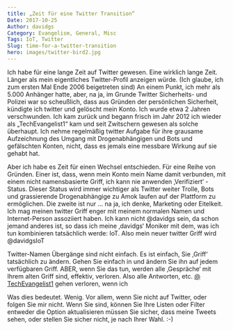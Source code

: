 ```yaml
---
title: „Zeit für eine Twitter Transition“
Date: 2017-10-25
Author: davidgs
Category: Evangelism, General, Misc
Tags: IoT, Twitter
Slug: time-for-a-twitter-transition
hero: images/twitter-bird2.jpg
---
```


Ich habe für eine lange Zeit auf Twitter gewesen. Eine wirklich lange Zeit. Länger als mein eigentliches Twitter-Profil anzeigen würde. (Ich glaube, ich zum ersten Mal Ende 2006 beigetreten sind) An einem Punkt, ich mehr als 5.000 Anhänger hatte, aber, na ja, im Grunde Twitter Sicherheits- und Polizei war so scheußlich, dass aus Gründen der persönlichen Sicherheit, kündigte ich twitter und gelöscht mein Konto. Ich wurde etwa 2 Jahren verschwunden. Ich kam zurück und begann frisch im Jahr 2012 ich wieder als „TechEvangelist1“ kam und seit Zwitschern gewesen als solche überhaupt. Ich nehme regelmäßig twitter Aufgabe für ihre grausame Aufzeichnung des Umgang mit Drogenabhängigen und Bots und gefälschten Konten, nicht, dass es jemals eine messbare Wirkung auf sie gehabt hat.

Aber ich habe es Zeit für einen Wechsel entschieden. Für eine Reihe von Gründen. Einer ist, dass, wenn mein Konto mein Name damit verbunden, mit einem nicht namensbasierte Griff, ich kann nie anwenden ‚Verifiziert‘ -Status. Dieser Status wird immer wichtiger als Twitter weiter Trolle, Bots und grassierende Drogenabhängige zu Amok laufen auf der Plattform zu ermöglichen. Die zweite ist nur ... na ja, ich denke, Marketing oder Eitelkeit. Ich mag meinen twitter Griff enger mit meinem normalen Namen und Internet-Person assoziiert haben. Ich kann nicht @davidgs sein, da schon jemand anderes ist, so dass ich meine ‚davidgs‘ Moniker mit dem, was ich tun kombinieren tatsächlich werde: IoT. Also mein neuer twitter Griff wird @davidgsIoT

Twitter-Namen Übergänge sind nicht einfach. Es ist einfach, Sie ‚Griff‘ tatsächlich zu ändern. Gehen Sie einfach in und ändern Sie ihn auf jedem verfügbaren Griff. ABER, wenn Sie das tun, werden alle ‚Gespräche‘ mit Ihrem alten Griff sind, effektiv, verloren. Also alle Antworten, etc. [@ TechEvangelist1](https://twitter.com/TechEvangelist1) gehen verloren, wenn ich

Was dies bedeutet. Wenig. Vor allem, wenn Sie nicht auf Twitter, oder folgen Sie mir nicht. Wenn Sie sind, können Sie Ihre Listen oder Filter entweder die Option aktualisieren müssen Sie sicher, dass meine Tweets sehen, oder stellen Sie sicher nicht, je nach Ihrer Wahl. :-)
